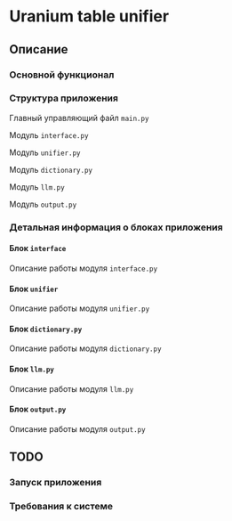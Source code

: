 # Uranium table unifier
## Описание
### Основной функционал

### Структура приложения
Главный управляющий файл ```main.py```

Модуль ```interface.py```

Модуль ```unifier.py```

Модуль ```dictionary.py```

Модуль ```llm.py```

Модуль ```output.py```

### Детальная информация о блоках приложения
#### Блок ```interface```
Описание работы модуля ```interface.py```
#### Блок ```unifier```
Описание работы модуля ```unifier.py```
#### Блок ```dictionary.py```
Описание работы модуля ```dictionary.py```
#### Блок ```llm.py```
Описание работы модуля ```llm.py```
#### Блок ```output.py```
Описание работы модуля ```output.py```

## TODO
### Запуск приложения

### Требования к системе
